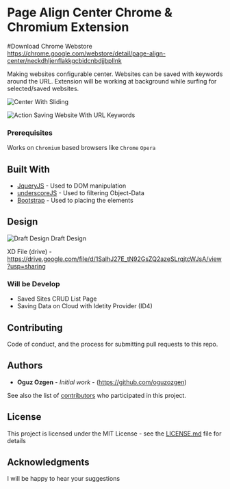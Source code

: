 # Page Align Center Chrome & Chromium Extension

#Download Chrome Webstore
https://chrome.google.com/webstore/detail/page-align-center/neckdhljenflakkgcbidcnbdjjbpllnk

Making websites configurable center.
Websites can be saved with keywords around the URL. 
Extension will be working at background while surfing for selected/saved websites.


![Center With Sliding](https://media.giphy.com/media/gFo5g1FoIbg21U7VcG/giphy.gif)


![Action Saving Website With URL Keywords](https://media.giphy.com/media/SA6nhdz8diiG4sVP9v/giphy.gif)


### Prerequisites
Works on `Chromium` based browsers like 
 `Chrome`
 `Opera`


## Built With

* [JqueryJS](https://blog.jquery.com/2016/09/22/jquery-3-1-1-released/) - Used to DOM manipulation
* [underscoreJS](https://underscorejs.org) - Used to filtering Object-Data
* [Bootstrap](https://getbootstrap.com/docs/3.3/getting-started/) - Used to placing the elements

## Design

![Draft Design](http://i64.tinypic.com/2i6e8u0.png)
Draft Design

XD File (drive) - https://drive.google.com/file/d/1SalhJ27E_tN92GsZQ2azeSLrqjtcWJsA/view?usp=sharing

### Will be Develop
 
* Saved Sites CRUD List Page
* Saving Data on Cloud with Idetity Provider (ID4)



## Contributing

Code of conduct, and the process for submitting pull requests to this repo.


## Authors

* **Oguz Ozgen** - *Initial work* - (https://github.com/oguzozgen)

See also the list of [contributors](https://github.com/your/project/contributors) who participated in this project.

## License

This project is licensed under the MIT License - see the [LICENSE.md](LICENSE.md) file for details

## Acknowledgments

I will be happy to hear your suggestions
